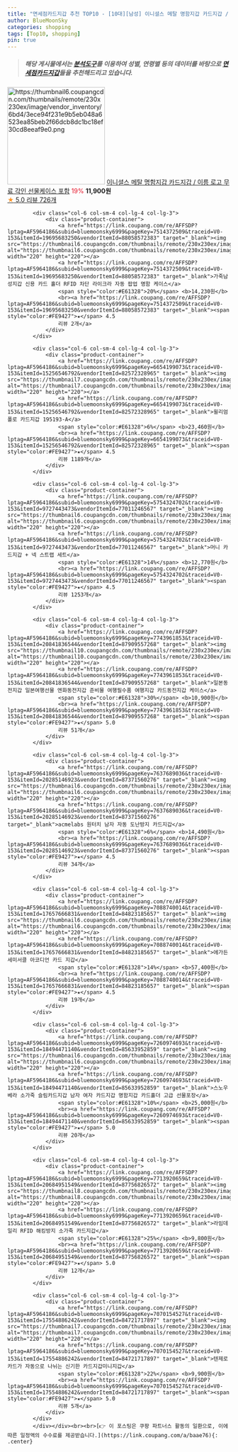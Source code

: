 ```yaml
---
title: "면세점카드지갑 추천 TOP10 - [10대][남성] 이니셜스 메탈 명함지갑 카드지갑 / 이름 로고 무료 각인 선물케이스 포함"
author: BlueMoonSky
categories: shopping
tags: [Top10, shopping]
pin: true
---
```


> ##### 해당 게시물에서는 [**분석도구**](https://itemscout.io/)를 이용하여 **성별**, **연령별** 등의 데이터를 바탕으로 [**면세점카드지갑**](https://link.coupang.com/a/baae76)들을 추천해드리고 있습니다.
<div class="container"><div class="row">
            <div class="col-6 col-sm-4 col-lg-4 col-lg-3">
                <div class="product-container">
                    <a href="https://link.coupang.com/re/AFFSDP?lptag=AF5964186&subid=bluemoonsky6999&pageKey=7609276651&traceid=V0-153&itemId=20148656293&vendorItemId=78713768179" target="_blank"><img src="https://thumbnail6.coupangcdn.com/thumbnails/remote/230x230ex/image/vendor_inventory/6bd4/3ece94f231e9b5eb048a6523ea85beb2f66dcb8dc1bc18ef30cd8eeaf9e0.png" alt="https://thumbnail6.coupangcdn.com/thumbnails/remote/230x230ex/image/vendor_inventory/6bd4/3ece94f231e9b5eb048a6523ea85beb2f66dcb8dc1bc18ef30cd8eeaf9e0.png" width="220" height="220"></a>
                    <a href="https://link.coupang.com/re/AFFSDP?lptag=AF5964186&subid=bluemoonsky6999&pageKey=7609276651&traceid=V0-153&itemId=20148656293&vendorItemId=78713768179" target="_blank">이니셜스 메탈 명함지갑 카드지갑 / 이름 로고 무료 각인 선물케이스 포함</a>
                    <span style="color:#E61328">19%</span> <b>11,900원</b>
                    <br><a href="https://link.coupang.com/re/AFFSDP?lptag=AF5964186&subid=bluemoonsky6999&pageKey=7609276651&traceid=V0-153&itemId=20148656293&vendorItemId=78713768179" target="_blank"><span style="color:#FE9427">★</span> 5.0
                    리뷰 726개</a>
                </div>
            </div>
            
            <div class="col-6 col-sm-4 col-lg-4 col-lg-3">
                <div class="product-container">
                    <a href="https://link.coupang.com/re/AFFSDP?lptag=AF5964186&subid=bluemoonsky6999&pageKey=7514372509&traceid=V0-153&itemId=19695683250&vendorItemId=88058572383" target="_blank"><img src="https://thumbnail6.coupangcdn.com/thumbnails/remote/230x230ex/image/vendor_inventory/d1b7/6d427f430d71477283d6e5230ed1760376f3913be74e0b409e7e9de2b83a.png" alt="https://thumbnail6.coupangcdn.com/thumbnails/remote/230x230ex/image/vendor_inventory/d1b7/6d427f430d71477283d6e5230ed1760376f3913be74e0b409e7e9de2b83a.png" width="220" height="220"></a>
                    <a href="https://link.coupang.com/re/AFFSDP?lptag=AF5964186&subid=bluemoonsky6999&pageKey=7514372509&traceid=V0-153&itemId=19695683250&vendorItemId=88058572383" target="_blank">가죽남성지갑 신용 카드 홀더 RFID 차단 라이크라 자동 팝업 명함 케이스</a>
                    <span style="color:#E61328">20%</span> <b>14,230원</b>
                    <br><a href="https://link.coupang.com/re/AFFSDP?lptag=AF5964186&subid=bluemoonsky6999&pageKey=7514372509&traceid=V0-153&itemId=19695683250&vendorItemId=88058572383" target="_blank"><span style="color:#FE9427">★</span> 4.5
                    리뷰 2개</a>
                </div>
            </div>
            
            <div class="col-6 col-sm-4 col-lg-4 col-lg-3">
                <div class="product-container">
                    <a href="https://link.coupang.com/re/AFFSDP?lptag=AF5964186&subid=bluemoonsky6999&pageKey=6654199073&traceid=V0-153&itemId=15256546792&vendorItemId=82572328965" target="_blank"><img src="https://thumbnail7.coupangcdn.com/thumbnails/remote/230x230ex/image/vendor_inventory/d603/5ddfeb2e24d15a0a122d615fb8fa252c0b65ebb15ac69d8a194e0d5c7ed1.png" alt="https://thumbnail7.coupangcdn.com/thumbnails/remote/230x230ex/image/vendor_inventory/d603/5ddfeb2e24d15a0a122d615fb8fa252c0b65ebb15ac69d8a194e0d5c7ed1.png" width="220" height="220"></a>
                    <a href="https://link.coupang.com/re/AFFSDP?lptag=AF5964186&subid=bluemoonsky6999&pageKey=6654199073&traceid=V0-153&itemId=15256546792&vendorItemId=82572328965" target="_blank">윌리엄폴로 카드지갑 195193-A</a>
                    <span style="color:#E61328">6%</span> <b>23,460원</b>
                    <br><a href="https://link.coupang.com/re/AFFSDP?lptag=AF5964186&subid=bluemoonsky6999&pageKey=6654199073&traceid=V0-153&itemId=15256546792&vendorItemId=82572328965" target="_blank"><span style="color:#FE9427">★</span> 4.5
                    리뷰 1189개</a>
                </div>
            </div>
            
            <div class="col-6 col-sm-4 col-lg-4 col-lg-3">
                <div class="product-container">
                    <a href="https://link.coupang.com/re/AFFSDP?lptag=AF5964186&subid=bluemoonsky6999&pageKey=5754324702&traceid=V0-153&itemId=9727443473&vendorItemId=77011246567" target="_blank"><img src="https://thumbnail6.coupangcdn.com/thumbnails/remote/230x230ex/image/rs_quotation_api/hmqb0erx/778a37a843424aa08ba86c06a621e1eb.jpg" alt="https://thumbnail6.coupangcdn.com/thumbnails/remote/230x230ex/image/rs_quotation_api/hmqb0erx/778a37a843424aa08ba86c06a621e1eb.jpg" width="220" height="220"></a>
                    <a href="https://link.coupang.com/re/AFFSDP?lptag=AF5964186&subid=bluemoonsky6999&pageKey=5754324702&traceid=V0-153&itemId=9727443473&vendorItemId=77011246567" target="_blank">머니 카드지갑 + 넥 스트랩 세트</a>
                    <span style="color:#E61328">14%</span> <b>12,770원</b>
                    <br><a href="https://link.coupang.com/re/AFFSDP?lptag=AF5964186&subid=bluemoonsky6999&pageKey=5754324702&traceid=V0-153&itemId=9727443473&vendorItemId=77011246567" target="_blank"><span style="color:#FE9427">★</span> 4.5
                    리뷰 1253개</a>
                </div>
            </div>
            
            <div class="col-6 col-sm-4 col-lg-4 col-lg-3">
                <div class="product-container">
                    <a href="https://link.coupang.com/re/AFFSDP?lptag=AF5964186&subid=bluemoonsky6999&pageKey=7743961853&traceid=V0-153&itemId=20841836544&vendorItemId=87909557268" target="_blank"><img src="https://thumbnail10.coupangcdn.com/thumbnails/remote/230x230ex/image/vendor_inventory/138c/c663669c984faa982470464aed7b3efb6b4f7204ceba271d72f7c516c47c.jpg" alt="https://thumbnail10.coupangcdn.com/thumbnails/remote/230x230ex/image/vendor_inventory/138c/c663669c984faa982470464aed7b3efb6b4f7204ceba271d72f7c516c47c.jpg" width="220" height="220"></a>
                    <a href="https://link.coupang.com/re/AFFSDP?lptag=AF5964186&subid=bluemoonsky6999&pageKey=7743961853&traceid=V0-153&itemId=20841836544&vendorItemId=87909557268" target="_blank">일본동전지갑 일본여행선물 엔화동전지갑 준비물 여행필수품 여행지갑 카드동전지갑 케이스</a>
                    <span style="color:#E61328">30%</span> <b>10,900원</b>
                    <br><a href="https://link.coupang.com/re/AFFSDP?lptag=AF5964186&subid=bluemoonsky6999&pageKey=7743961853&traceid=V0-153&itemId=20841836544&vendorItemId=87909557268" target="_blank"><span style="color:#FE9427">★</span> 5.0
                    리뷰 51개</a>
                </div>
            </div>
            
            <div class="col-6 col-sm-4 col-lg-4 col-lg-3">
                <div class="product-container">
                    <a href="https://link.coupang.com/re/AFFSDP?lptag=AF5964186&subid=bluemoonsky6999&pageKey=7637689036&traceid=V0-153&itemId=20285146923&vendorItemId=87371560276" target="_blank"><img src="https://thumbnail6.coupangcdn.com/thumbnails/remote/230x230ex/image/vendor_inventory/e675/e3461fada11e61ac801739ae507c8057bde7928899c88d5247268ff13fe5.jpg" alt="https://thumbnail6.coupangcdn.com/thumbnails/remote/230x230ex/image/vendor_inventory/e675/e3461fada11e61ac801739ae507c8057bde7928899c88d5247268ff13fe5.jpg" width="220" height="220"></a>
                    <a href="https://link.coupang.com/re/AFFSDP?lptag=AF5964186&subid=bluemoonsky6999&pageKey=7637689036&traceid=V0-153&itemId=20285146923&vendorItemId=87371560276" target="_blank">acmelabs 원터치 남자 자동 도난방지 카드지갑</a>
                    <span style="color:#E61328">6%</span> <b>14,490원</b>
                    <br><a href="https://link.coupang.com/re/AFFSDP?lptag=AF5964186&subid=bluemoonsky6999&pageKey=7637689036&traceid=V0-153&itemId=20285146923&vendorItemId=87371560276" target="_blank"><span style="color:#FE9427">★</span> 4.5
                    리뷰 34개</a>
                </div>
            </div>
            
            <div class="col-6 col-sm-4 col-lg-4 col-lg-3">
                <div class="product-container">
                    <a href="https://link.coupang.com/re/AFFSDP?lptag=AF5964186&subid=bluemoonsky6999&pageKey=7088740014&traceid=V0-153&itemId=17657666831&vendorItemId=84823185657" target="_blank"><img src="https://thumbnail6.coupangcdn.com/thumbnails/remote/230x230ex/image/rs_quotation_api/80u0qkum/da208b42803944e2b65e5ee762bff4c1.jpg" alt="https://thumbnail6.coupangcdn.com/thumbnails/remote/230x230ex/image/rs_quotation_api/80u0qkum/da208b42803944e2b65e5ee762bff4c1.jpg" width="220" height="220"></a>
                    <a href="https://link.coupang.com/re/AFFSDP?lptag=AF5964186&subid=bluemoonsky6999&pageKey=7088740014&traceid=V0-153&itemId=17657666831&vendorItemId=84823185657" target="_blank">에가든 세미서클 아코디언 카드 지갑</a>
                    <span style="color:#E61328">14%</span> <b>57,400원</b>
                    <br><a href="https://link.coupang.com/re/AFFSDP?lptag=AF5964186&subid=bluemoonsky6999&pageKey=7088740014&traceid=V0-153&itemId=17657666831&vendorItemId=84823185657" target="_blank"><span style="color:#FE9427">★</span> 4.5
                    리뷰 19개</a>
                </div>
            </div>
            
            <div class="col-6 col-sm-4 col-lg-4 col-lg-3">
                <div class="product-container">
                    <a href="https://link.coupang.com/re/AFFSDP?lptag=AF5964186&subid=bluemoonsky6999&pageKey=7260974693&traceid=V0-153&itemId=18494471140&vendorItemId=85633952859" target="_blank"><img src="https://thumbnail6.coupangcdn.com/thumbnails/remote/230x230ex/image/vendor_inventory/0494/8b0be6443a85c41a81322b3264eec0300b04a36c06ef537f447af444d953.jpg" alt="https://thumbnail6.coupangcdn.com/thumbnails/remote/230x230ex/image/vendor_inventory/0494/8b0be6443a85c41a81322b3264eec0300b04a36c06ef537f447af444d953.jpg" width="220" height="220"></a>
                    <a href="https://link.coupang.com/re/AFFSDP?lptag=AF5964186&subid=bluemoonsky6999&pageKey=7260974693&traceid=V0-153&itemId=18494471140&vendorItemId=85633952859" target="_blank">스노우베라 소가죽 슬림카드지갑 남자 여자 카드지갑 명함지갑 카드홀더 고급 선물포장</a>
                    <span style="color:#E61328">10%</span> <b>25,000원</b>
                    <br><a href="https://link.coupang.com/re/AFFSDP?lptag=AF5964186&subid=bluemoonsky6999&pageKey=7260974693&traceid=V0-153&itemId=18494471140&vendorItemId=85633952859" target="_blank"><span style="color:#FE9427">★</span> 5.0
                    리뷰 20개</a>
                </div>
            </div>
            
            <div class="col-6 col-sm-4 col-lg-4 col-lg-3">
                <div class="product-container">
                    <a href="https://link.coupang.com/re/AFFSDP?lptag=AF5964186&subid=bluemoonsky6999&pageKey=7713920659&traceid=V0-153&itemId=20684951549&vendorItemId=87756826572" target="_blank"><img src="https://thumbnail8.coupangcdn.com/thumbnails/remote/230x230ex/image/vendor_inventory/9bbe/340b2dd3427f16a94a80624965db83955f2e10083754e81b950cd781d506.jpg" alt="https://thumbnail8.coupangcdn.com/thumbnails/remote/230x230ex/image/vendor_inventory/9bbe/340b2dd3427f16a94a80624965db83955f2e10083754e81b950cd781d506.jpg" width="220" height="220"></a>
                    <a href="https://link.coupang.com/re/AFFSDP?lptag=AF5964186&subid=bluemoonsky6999&pageKey=7713920659&traceid=V0-153&itemId=20684951549&vendorItemId=87756826572" target="_blank">라임데일리 RFID 해킹방지 소가죽 카드지갑</a>
                    <span style="color:#E61328">25%</span> <b>9,800원</b>
                    <br><a href="https://link.coupang.com/re/AFFSDP?lptag=AF5964186&subid=bluemoonsky6999&pageKey=7713920659&traceid=V0-153&itemId=20684951549&vendorItemId=87756826572" target="_blank"><span style="color:#FE9427">★</span> 5.0
                    리뷰 12개</a>
                </div>
            </div>
            
            <div class="col-6 col-sm-4 col-lg-4 col-lg-3">
                <div class="product-container">
                    <a href="https://link.coupang.com/re/AFFSDP?lptag=AF5964186&subid=bluemoonsky6999&pageKey=7070154527&traceid=V0-153&itemId=17554886242&vendorItemId=84721717897" target="_blank"><img src="https://thumbnail7.coupangcdn.com/thumbnails/remote/230x230ex/image/vendor_inventory/575d/19bdbd6d2f07024860c72a6f60a5c1fa2e02a83389286100dee7b4c431b1.jpg" alt="https://thumbnail7.coupangcdn.com/thumbnails/remote/230x230ex/image/vendor_inventory/575d/19bdbd6d2f07024860c72a6f60a5c1fa2e02a83389286100dee7b4c431b1.jpg" width="220" height="220"></a>
                    <a href="https://link.coupang.com/re/AFFSDP?lptag=AF5964186&subid=bluemoonsky6999&pageKey=7070154527&traceid=V0-153&itemId=17554886242&vendorItemId=84721717897" target="_blank">텐제로 카드가 자동으로 나뉘는 신기한 카드지갑미니지갑</a>
                    <span style="color:#E61328">22%</span> <b>9,900원</b>
                    <br><a href="https://link.coupang.com/re/AFFSDP?lptag=AF5964186&subid=bluemoonsky6999&pageKey=7070154527&traceid=V0-153&itemId=17554886242&vendorItemId=84721717897" target="_blank"><span style="color:#FE9427">★</span> 5.0
                    리뷰 5개</a>
                </div>
            </div>
            </div></div><br><br>[👉 이 포스팅은 쿠팡 파트너스 활동의 일환으로, 이에 따른 일정액의 수수료를 제공받습니다.](https://link.coupang.com/a/baae76){: .center}